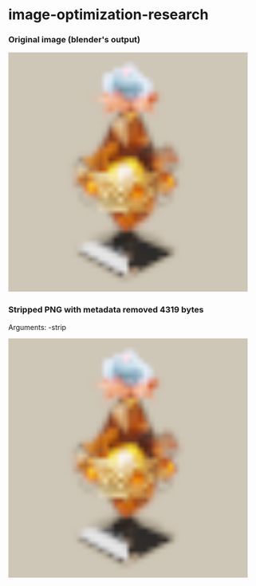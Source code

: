 # image-optimization-research

### Original image (blender's output)

<img src="./Batch1/Images/JadeArdinals_1.png" width="480" height="480">

### Stripped PNG with metadata removed 4319 bytes

Arguments: -strip

<a href=./stripped.png.details.txt><img src="./stripped.png" width="480" height="480"></a>
